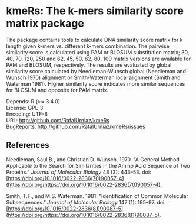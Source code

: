 # kmeRs: The k-mers similarity score matrix package


The package contains tools to calculate DNA similarity score matrix for k length given k-mers vs. different k-mers combination. The pairwise similarity score is calculated using PAM or BLOSUM substitution matrix; 30, 40, 70, 120, 250 and 62, 45, 50, 62, 80, 100 matrix versions are available for PAM and BLOSUM, respectively. The results are evaluated by global similarity score calculated by Needleman-Wunsch global (Needleman and Wunsch 1970) alignment or Smith-Waterman local alignment (Smith and Waterman 1981). Higher similarity score indicates more similar sequences for BLOSUM and opposite for PAM matrix.


Depends: R (>= 3.4.0) <br/>
License: GPL-3 <br/>
Encoding: UTF-8<br/> 
URL: http://github.com/RafalUrniaz/kmeRs <br/>
BugReports: http://github.com/RafalUrniaz/kmeRs/issues <br/>


References
----------

Needleman, Saul B., and Christian D. Wunsch. 1970. “A General Method Applicable to the Search for Similarities in the Amino Acid Sequence of Two Proteins.” *Journal of Molecular Biology* 48 (3): 443–53. doi:[https://doi.org/10.1016/0022-2836(70)90057-4](https://doi.org/https://doi.org/10.1016/0022-2836(70)90057-4).

Smith, T.F., and M.S. Waterman. 1981. “Identification of Common Molecular Subsequences.” *Journal of Molecular Biology* 147 (1): 195–97. doi:[https://doi.org/10.1016/0022-2836(81)90087-5](https://doi.org/https://doi.org/10.1016/0022-2836(81)90087-5).



